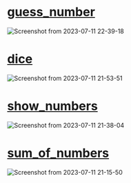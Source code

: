 # [guess_number]()
![Screenshot from 2023-07-11 22-39-18](https://github.com/yasinnorozzadeh/python-course2/assets/88095232/e1ccb2af-693a-40c3-a380-073098850bdd)

# [dice]()
![Screenshot from 2023-07-11 21-53-51](https://github.com/yasinnorozzadeh/python-course2/assets/88095232/ea88dec2-7c7c-41da-9e5d-bc2d99726df8)

# [show_numbers]()
![Screenshot from 2023-07-11 21-38-04](https://github.com/yasinnorozzadeh/python-course2/assets/88095232/0acd84e1-9398-4a8a-9d0e-dda2e6b7832d)

# [sum_of_numbers]()
![Screenshot from 2023-07-11 21-15-50](https://github.com/yasinnorozzadeh/python-course2/assets/88095232/7a00ca3d-e2a7-4185-abbf-214e575ea3d2)
